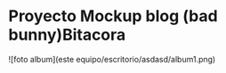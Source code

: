 ﻿# Proyecto Mockup blog (bad bunny)Bitacora
![foto album](este equipo/escritorio/asdasd/album1.png)
